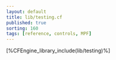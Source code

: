 ```yaml
---
layout: default
title: lib/testing.cf
published: true
sorting: 160
tags: [reference, controls, MPF]
---
```


[%CFEngine_library_include(lib/testing)%]
